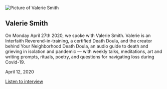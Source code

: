 ![Picture of Valerie Smith](../images/healing-voices/Healing_Voices_Post_1.jpg)  
## Valerie Smith  
On Monday April 27th 2020, we spoke with Valerie Smith. Valerie is an Interfaith Reverend-in-training, a certified Death Doula, and the creator behind Your Neighborhood Death Doula, an audio guide to death and grieving in isolation and pandemic — with weekly talks, meditations, art and writing prompts, rituals, poetry, and questions for navigating loss during Covid-19.

April 12, 2020

[Listen to interview](/valerie-smith)


